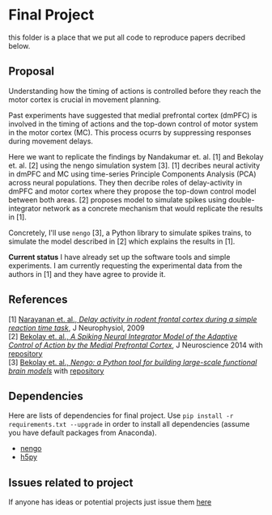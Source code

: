 # Final Project

this folder is a place that we put all code to reproduce papers decribed below.


## Proposal

Understanding how the timing of actions is controlled before they reach the motor cortex is crucial in movement planning.

Past experiments have suggested that medial prefrontal cortex (dmPFC) is involved in the timing of actions and the top-down control of motor system in the motor cortex (MC). This process ocurrs by suppressing responses during movement delays.

Here we want to replicate the findings by Nandakumar et. al. [1] and Bekolay et. al. [2] using the nengo simulation system [3]. [1] decribes neural activity in dmPFC and MC using time-series Principle Components Analysis (PCA) across neural populations. They then decribe roles of delay-activity in dmPFC and motor cortex where they propose the top-down control model between both areas. [2]  proposes model to simulate spikes using double-integrator network as a concrete mechanism that would replicate the results in [1].

Concretely, I'll use `nengo` [3], a Python library to simulate spikes trains, to simulate the model described in [2] which explains the results in [1].

**Current status**
I have already set up the software tools and simple experiments. I am currently requesting the experimental data from the authors in [1] and they have agree to provide it.


## References

[1] [Narayanan et. al., _Delay activity in rodent frontal cortex during a simple reaction time task_](http://jn.physiology.org/content/101/6/2859.long), J Neurophysiol, 2009<br>
[2] [Bekolay et. al., _A Spiking Neural Integrator Model of the Adaptive Control of Action by the Medial Prefrontal Cortex_](http://www.jneurosci.org/content/34/5/1892.long), J Neuroscience 2014 with [repository](https://github.com/tbekolay/jneurosci2013)<br>
[3] [Bekolay et. al., _Nengo: a Python tool for building large-scale functional brain models_](http://www.ncbi.nlm.nih.gov/pmc/articles/PMC3880998/pdf/fninf-07-00048.pdf) with [repository](https://github.com/nengo/nengo)<br>


## Dependencies

Here are lists of dependencies for final project. Use
`pip install -r requirements.txt --upgrade`
in order to install all dependencies
(assume you have default packages from Anaconda).

- [nengo](https://github.com/nengo/nengo)
- [h5py](http://docs.h5py.org/en/latest/build.html)

## Issues related to project

If anyone has ideas or potential projects just issue
them [here](https://github.com/titipata/bme469_neural_control_of_movement/issues)
